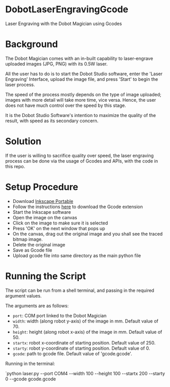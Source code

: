 # DobotLaserEngravingGcode
Laser Engraving with the Dobot Magician using Gcodes


# Background
The Dobot Magician comes with an in-built capability to laser-engrave uploaded images (JPG, PNG) with its 0.5W laser. 

All the user has to do is to start the Dobot Studio software, enter the 'Laser Engraving' Interface, upload the image file, and press 'Start' to begin the laser process.

The speed of the process mostly depends on the type of image uploaded; images with more detail will take more time, vice versa. Hence, the user does not have much control over the speed by this stage. 

It is the Dobot Studio Software's intention to maximize the quality of the result, with speed as its secondary concern. 

# Solution

If the user is willing to sacrifice quality over speed, the laser engraving process can be done via the usage of Gcodes and APIs, with the code in this repo.

# Setup Procedure
  * Download [Inkscape Portable](https://portableapps.com/apps/graphics_pictures/inkscape_portable)
  * Follow the instructions [here](https://github.com/martymcguire/inkscape-unicorn) to download the Gcode extension
  * Start the Inkscape software
  * Open the image on the canvas
  * Click on the image to make sure it is selected
  * Press 'OK' on the next window that pops up
  * On the canvas, drag out the original image and you shall see the traced bitmap image.
  * Delete the original image
  * Save as Gcode file
  * Upload gcode file into same directory as the main python file
  
# Running the Script

The script can be run from a shell terminal, and passing in the required argument values. 

The arguments are as follows:
  * `port`: COM port linked to the Dobot Magician
  * `width`: width (along robot y-axis) of the image in mm. Default value of 70.
  * `height`: height (along robot x-axis) of the image in mm. Default value of 50.
  * `startx`: robot x-coordinate of starting position. Default value of 250.
  * `starty`: robot y-coordinate of starting position. Default value of 0.
  * `gcode`: path to gcode file. Default value of 'gcode.gcode'.
  
Running in the terminal:

`python laser.py --port COM4 --width 100 --height 100 --startx 200 --starty 0 --gcode gcode.gcode
